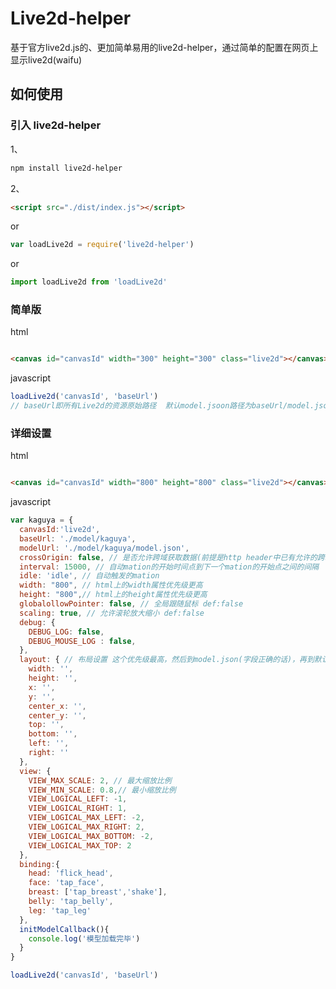 # Live2d-helper

基于官方live2d.js的、更加简单易用的live2d-helper，通过简单的配置在网页上显示live2d(waifu)

## 如何使用

### 引入 live2d-helper

1、
```bash
npm install live2d-helper
```
2、
```html
<script src="./dist/index.js"></script>
```

 or

```javascript
var loadLive2d = require('live2d-helper')
```

or

```javascript
import loadLive2d from 'loadLive2d'
```
### 简单版

html

```html

<canvas id="canvasId" width="300" height="300" class="live2d"></canvas>

```
javascript

```javascript
loadLive2d('canvasId', 'baseUrl')
// baseUrl即所有Live2d的资源原始路径  默认model.jsoon路径为baseUrl/model.jsoon
```

### 详细设置

html

```html

<canvas id="canvasId" width="800" height="800" class="live2d"></canvas>

```
javascript

```javascript
var kaguya = {
  canvasId:'live2d',
  baseUrl: './model/kaguya',
  modelUrl: './model/kaguya/model.json',
  crossOrigin: false, // 是否允许跨域获取数据(前提是http header中已有允许的跨域字段) def:false
  interval: 15000, // 自动mation的开始时间点到下一个mation的开始点之间的间隔
  idle: 'idle', // 自动触发的mation
  width: "800", // html上的width属性优先级更高
  height: "800",// html上的height属性优先级更高
  globalollowPointer: false, // 全局跟随鼠标 def:false
  scaling: true, // 允许滚轮放大缩小 def:false
  debug: {
    DEBUG_LOG: false,
    DEBUG_MOUSE_LOG : false,
  },
  layout: { // 布局设置 这个优先级最高，然后到model.json(字段正确的话)，再到默认
    width: '',
    height: '',
    x: '',
    y: '',
    center_x: '',
    center_y: '',
    top: '',
    bottom: '',
    left: '',
    right: ''
  },
  view: {
    VIEW_MAX_SCALE: 2, // 最大缩放比例
    VIEW_MIN_SCALE: 0.8,// 最小缩放比例
    VIEW_LOGICAL_LEFT: -1,
    VIEW_LOGICAL_RIGHT: 1,
    VIEW_LOGICAL_MAX_LEFT: -2,
    VIEW_LOGICAL_MAX_RIGHT: 2,
    VIEW_LOGICAL_MAX_BOTTOM: -2,
    VIEW_LOGICAL_MAX_TOP: 2
  },
  binding:{
    head: 'flick_head',
    face: 'tap_face',
    breast: ['tap_breast','shake'],
    belly: 'tap_belly',
    leg: 'tap_leg'
  },
  initModelCallback(){
    console.log('模型加载完毕')
  }
}

loadLive2d('canvasId', 'baseUrl')
```

